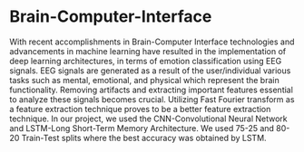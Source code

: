 # Brain-Computer-Interface
With recent accomplishments in Brain-Computer Interface technologies and advancements in machine learning have resulted in the implementation of deep learning architectures, in terms of emotion classification using EEG signals. EEG signals are generated as a result of the user/individual various tasks such as mental, emotional, and physical which represent the brain functionality. Removing artifacts and extracting important features essential to analyze these signals becomes crucial. Utilizing Fast Fourier transform as a feature extraction technique proves to be a better feature extraction technique. In our project, we used the CNN-Convolutional Neural Network and LSTM-Long Short-Term Memory Architecture. We used 75-25 and 80-20 Train-Test splits where the best accuracy was obtained by LSTM.
